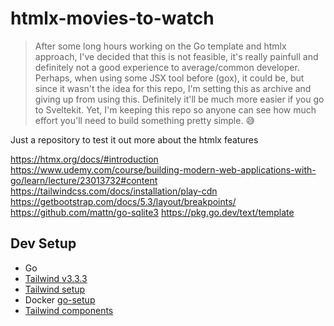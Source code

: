 # htmlx-movies-to-watch

> After some long hours working on the Go template and htmlx approach, I've decided that this is
> not feasible, it's really painfull and definitely not a good experience to average/common developer.
> Perhaps, when using some JSX tool before (gox), it could be, but since it wasn't
> the idea for this repo, I'm setting this as archive and giving up from using this. Definitely it'll be
> much more easier if you go to Sveltekit. Yet, I'm keeping this repo so anyone can see how much effort you'll
> need to build something pretty simple. 😅

Just a repository to test it out more about the htmlx features

https://htmx.org/docs/#introduction
https://www.udemy.com/course/building-modern-web-applications-with-go/learn/lecture/23013732#content
https://tailwindcss.com/docs/installation/play-cdn
https://getbootstrap.com/docs/5.3/layout/breakpoints/
https://github.com/mattn/go-sqlite3
https://pkg.go.dev/text/template

## Dev Setup

- Go
- [Tailwind v3.3.3]
- [Tailwind setup]
- Docker [go-setup]
- [Tailwind components]


<!-- Links -->
[Tailwind v3.3.3]: https://github.com/tailwindlabs/tailwindcss/releases/tag/v3.3.3
[Tailwind setup]: https://tailwindcss.com/docs/installation
[go-setup]: https://gist.github.com/ppcamp/14b2444f087c18d7e5de99404be5c64e
[Tailwind components]: https://flowbite.com/docs/components/navbar/
